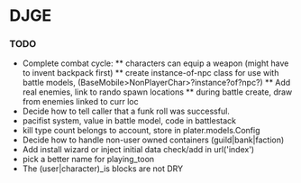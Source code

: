 DJGE
====

### TODO
* Complete combat cycle:
** characters can equip a weapon (might have to invent backpack first)
** create instance-of-npc class for use with battle models, (BaseMobile>NonPlayerChar>?instance?of?npc?)
** Add real enemies, link to rando spawn locations
** during battle create, draw from enemies linked to curr loc
* Decide how to tell caller that a funk roll was successful.
* pacifist system, value in battle model, code in battlestack
* kill type count belongs to account, store in plater.models.Config
* Decide how to handle non-user owned containers (guild|bank|faction)
* Add install wizard or inject initial data check/add in url('index')
* pick a better name for playing_toon
* The (user|character)_is blocks are not DRY
